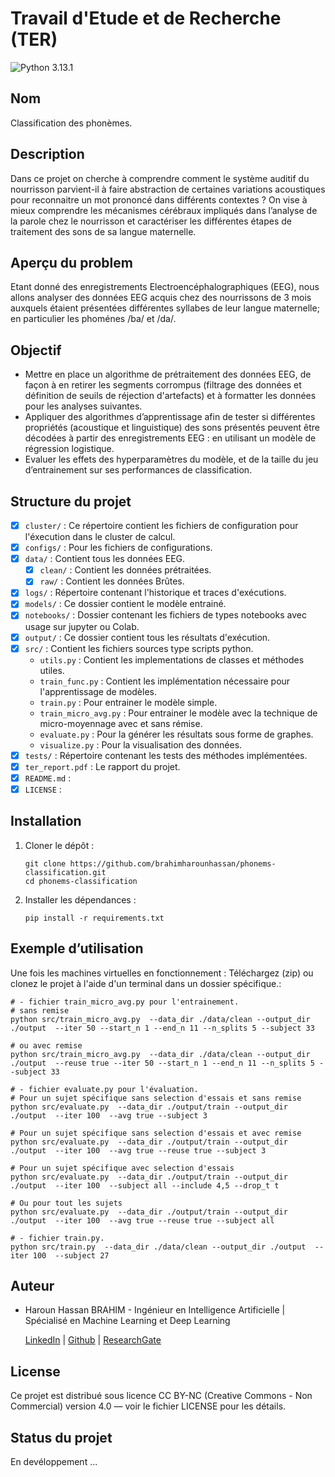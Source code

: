 # Travail d'Etude et de Recherche (TER)

![Python 3.13.1](https://img.shields.io/badge/Python-3.13.1-yellow?style=plastic)

## Nom

Classification des phonèmes.

## Description

Dans ce projet on cherche à comprendre comment le système auditif du nourrisson parvient-il à faire abstraction de certaines variations acoustiques pour reconnaitre un mot prononcé dans différents contextes ?
On vise à mieux comprendre les mécanismes cérébraux impliqués dans l’analyse de la parole chez le nourrisson et caractériser les différentes étapes de traitement des sons de sa langue maternelle.

## Aperçu du problem

Etant donné des enregistrements Electroencéphalographiques (EEG), nous allons analyser des données EEG acquis chez des nourrissons de 3 mois auxquels étaient présentées différentes syllabes de leur langue maternelle; en particulier les phoménes /ba/ et /da/.

## Objectif

- Mettre en place un algorithme de prétraitement des données EEG, de façon à en retirer les segments corrompus (filtrage des données et définition de seuils de réjection d'artefacts) et à formatter les données pour les analyses suivantes.
- Appliquer des algorithmes d’apprentissage afin de tester si différentes propriétés (acoustique et linguistique) des sons présentés peuvent être décodées à partir des enregistrements EEG : en utilisant un modèle de régression logistique.
- Evaluer les effets des hyperparamètres du modèle, et de la taille du jeu d’entrainement sur ses performances de classification.

## Structure du projet

- [x] `cluster/` : Ce répertoire contient les fichiers de configuration pour l'éxecution dans le cluster de calcul.
- [x] `configs/` : Pour les fichiers de configurations.
- [x] `data/` : Contient tous les données EEG.
  - [x] `clean/` : Contient les données prétraitées.
  - [x] `raw/` : Contient les données Brûtes.
- [x] `logs/` : Répertoire contenant l'historique et traces d'exécutions.
- [x] `models/` : Ce dossier contient le modèle entrainé.
- [x] `notebooks/` : Dossier contenant les fichiers de types notebooks avec usage sur jupyter ou Colab.
- [x] `output/` : Ce dossier contient tous les résultats d'exécution.
- [x] `src/` : Contient les fichiers sources type scripts python.
  - `utils.py` : Contient les implementations de classes et méthodes utiles.
  - `train_func.py` : Contient les implémentation nécessaire pour l'apprentissage de modèles.
  - `train.py` : Pour entrainer le modèle simple.
  - `train_micro_avg.py` : Pour entrainer le modèle avec la technique de micro-moyennage avec et sans rémise.
  - `evaluate.py` : Pour la générer les résultats sous forme de graphes.
  - `visualize.py` : Pour la visualisation des données.
- [x] `tests/` : Répertoire contenant les tests des méthodes implémentées.
- [x] `ter_report.pdf` : Le rapport du projet.
- [x] `README.md` :
- [x] `LICENSE` :

## Installation

1. Cloner le dépôt :
   ```
   git clone https://github.com/brahimharounhassan/phonems-classification.git
   cd phonems-classification
   ```
2. Installer les dépendances :
   ```
   pip install -r requirements.txt
   ```

## Exemple d’utilisation

Une fois les machines virtuelles en fonctionnement :
Téléchargez (zip) ou clonez le projet à l'aide d'un terminal dans un dossier spécifique.:

```
# - fichier train_micro_avg.py pour l'entrainement.
# sans remise
python src/train_micro_avg.py  --data_dir ./data/clean --output_dir ./output  --iter 50 --start_n 1 --end_n 11 --n_splits 5 --subject 33

# ou avec remise
python src/train_micro_avg.py  --data_dir ./data/clean --output_dir ./output  --reuse true --iter 50 --start_n 1 --end_n 11 --n_splits 5 --subject 33

# - fichier evaluate.py pour l'évaluation.
# Pour un sujet spécifique sans selection d'essais et sans remise
python src/evaluate.py  --data_dir ./output/train --output_dir ./output  --iter 100  --avg true --subject 3

# Pour un sujet spécifique sans selection d'essais et avec remise
python src/evaluate.py  --data_dir ./output/train --output_dir ./output  --iter 100  --avg true --reuse true --subject 3

# Pour un sujet spécifique avec selection d'essais
python src/evaluate.py  --data_dir ./output/train --output_dir ./output  --iter 100  --subject all --include 4,5 --drop_t t

# Ou pour tout les sujets
python src/evaluate.py  --data_dir ./output/train --output_dir ./output  --iter 100  --avg true --reuse true --subject all

# - fichier train.py.
python src/train.py  --data_dir ./data/clean --output_dir ./output  --iter 100  --subject 27
```

## Auteur

- Haroun Hassan BRAHIM - Ingénieur en Intelligence Artificielle | Spécialisé en Machine Learning et Deep Learning

  [LinkedIn](https://www.linkedin.com/in/brahimharounhassan/) | [Github](https://github.com/brahimharounhassan) | [ResearchGate](https://www.researchgate.net/profile/Haroun-Hassan-Brahim)

## License

Ce projet est distribué sous licence CC BY-NC (Creative Commons - Non Commercial) version 4.0 — voir le fichier LICENSE pour les détails.

## Status du projet

En devéloppement ...
